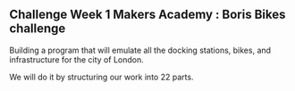 ## Challenge Week 1 Makers Academy : Boris Bikes challenge

Building a program that will emulate all the docking stations, bikes, and infrastructure for the city of London.

We will do it by structuring our work into 22 parts.
